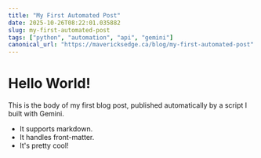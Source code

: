 ```yaml
---
title: "My First Automated Post"
date: 2025-10-26T08:22:01.035882
slug: my-first-automated-post
tags: ["python", "automation", "api", "gemini"]
canonical_url: "https://mavericksedge.ca/blog/my-first-automated-post"
---
```

# Hello World!

This is the body of my first blog post, published automatically by a script I built with Gemini.

- It supports markdown.
- It handles front-matter.
- It's pretty cool!